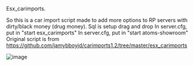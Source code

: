 Esx_carimports.

So this is a car import script made to add more options to RP servers with dirty/black money (drug money).
Sql is setup drag and drop
In server.cfg, put in "start esx_carimports"
In server.cfg, put in "start atoms-showroom"
Original script is from https://github.com/jamybboyjd/carimports1.2/tree/master/esx_carimports

![image](https://user-images.githubusercontent.com/87045311/134104359-84071de0-a992-4483-9200-ad7e97e3cdde.png)


